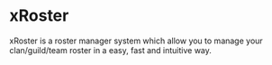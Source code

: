 # xRoster
xRoster is a roster manager system which allow you to manage your clan/guild/team roster in a easy, fast and intuitive way.
